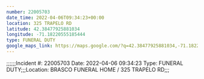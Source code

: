 ```yaml
---
number: 22005703
date_time: 2022-04-06T09:34:23+00:00
location: 325 TRAPELO RD
latitude: 42.38477925881034
longitude: -71.18220555185444
type: FUNERAL DUTY
google_maps_link: https://maps.google.com/?q=42.38477925881034,-71.18220555185444
---
```


;;;;;;Incident #: 22005703  Date: 2022-04-06 09:34:23  Type: FUNERAL DUTY;;;Location: BRASCO FUNERAL HOME / 325 TRAPELO RD;;;
